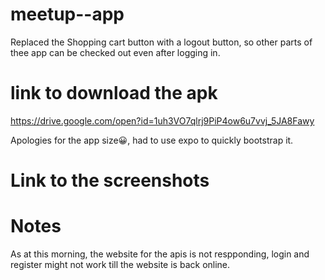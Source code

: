 # meetup--app

Replaced the Shopping cart button with a logout button, so other parts of thee app can be checked out even after logging in.

# link to download the apk
https://drive.google.com/open?id=1uh3VO7qlrj9PiP4ow6u7vvj_5JA8Fawy

Apologies for the app size😀, had to use expo to quickly bootstrap it. 


# Link to the screenshots



# Notes
As at this morning, the website for the apis  is not respponding, login and register might not work till the website is back online.
